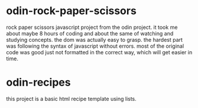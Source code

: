 # odin-rock-paper-scissors
rock paper scissors javascript project from the odin project. it took me about maybe 8 hours of coding and about the same of watching and studying concepts. the dom was actually easy to grasp. the hardest part was following the syntax of javascript without errors. most of the original code was good just not formatted in the correct way, which will get easier in time.

# odin-recipes
this project is a basic html recipe template using lists.
